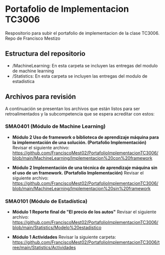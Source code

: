 # Portafolio de Implementacion TC3006
Respositorio para subir el portafolio de implementacion de la clase TC3006. Repo de Francisco Mestizo

## Estructura del repositorio
* /MachineLearning: En esta carpeta se incluyen las entregas del modulo de machine learning
* /Statistics: En esta carpeta se incluyen las entregas del modulo de estadistica

## Archivos para revisión
A continuación se presentan los archivos que están listos para ser retroalimentados y la subcompetencia que se espera acreditar con estos:

### SMA0401 (Módulo de Machine Learning)

* **Módulo 2 Uso de framework o biblioteca de aprendizaje máquina para la implementación de una solución. (Portafolio Implementación)** Revisar el siguiente archivo: https://github.com/FranciscoMest02/PortafolioImplementacionTC3006/blob/main/MachineLearning/Implementacion%20con%20framework

* **Módulo 2 Implementación de una técnica de aprendizaje máquina sin el uso de un framework. (Portafolio Implementación)** Revisar el siguiente archivo: https://github.com/FranciscoMest02/PortafolioImplementacionTC3006/blob/main/MachineLearning/Implementacion%20sin%20framework

### SMA0101 (Módulo de Estadística)

* **Módulo 1 Reporte final de "El precio de los autos"** Revisar el siguiente archivo: https://github.com/FranciscoMest02/PortafolioImplementacionTC3006/blob/main/Statistics/Modelo%20estadistico

* **Módulo 1 Actividades** Revisar la siguiente carpeta: https://github.com/FranciscoMest02/PortafolioImplementacionTC3006/tree/main/Statistics/Actividades

